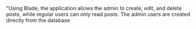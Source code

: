 "Using Blade, the application allows the admin to create, edit, and delete posts, while regular users can only read posts. The admin users are created directly from the database
